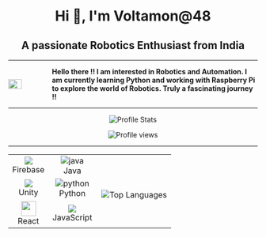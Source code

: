 <h1 align="center">Hi 👋, I'm Voltamon@48</h1>
<h2 align="center">A passionate Robotics Enthusiast from India</h2>
<hr>

<div style="display: flex; align-items: center; justify-content: center;">
  <img src="https://user-images.githubusercontent.com/55389276/140866485-8fb1c876-9a8f-4d6a-98dc-08c4981eaf70.gif" style="width: 40%; height: auto; max-height: 100%;">
  <strong style="margin-left: 20px; display: flex; align-items: center; height: 100%;">
    Hello there !! I am interested in Robotics and Automation. I am currently learning Python and working with Raspberry Pi to explore the world of Robotics. Truly a fascinating journey !!
  </strong>
</div>

<hr>

<p align="center">
  <img src="https://github-readme-stats.vercel.app/api?username=Voltamon&show_icons=true&hide_border=false&text_color=641e16&icon_color=145a32&bg_color=eaecee&title_color=ee0bf5" alt="Profile Stats"/><br>
</p>
<p align="center"> <img src="https://komarev.com/ghpvc/?username=Voltamon&label=Profile%20views&color=0e75b6&style=flat" alt="Profile views" /> </p>
<hr>

<table align="center">
    <tr align="center">
        <td align="center"><img src="https://img.icons8.com/color/24/000000/firebase.png"/><br>Firebase</td>
        <td align="center"><img src="https://i.ibb.co/Z243jtW/java.png" alt="java" border="0"><br>Java</td>
        <td rowspan="3"><p><img align="right" src="https://github-readme-stats.vercel.app/api/top-langs?username=Voltamon&show_icons=true&locale=en&layout=compact" alt="Top Languages" /></p></td>
    </tr>
    <tr align="center">
        <td align="center"><img src="https://img.icons8.com/ios-filled/24/000000/unity.png"/><br>Unity</td>
        <td align="center"><img src="https://i.ibb.co/sqwPMvX/python.png" alt="python" border="0"><br>Python</td>
    </tr>
    <tr align="center">
        <td align="center"><img src="https://cdn4.iconfinder.com/data/icons/logos-3/600/React.js_logo-512.png" height="30"/><br>React</td>
        <td align="center"><img src="https://img.icons8.com/color/24/000000/javascript.png"/><br>JavaScript</td>
    </tr>
</table>

<!--- Additional comments for GitHub profile can be added here --->
